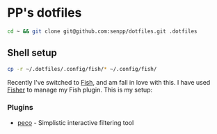 # PP's dotfiles

```bash
cd ~ && git clone git@github.com:senpp/dotfiles.git .dotfiles
```

## Shell setup

```bash
cp -r ~/.dotfiles/.config/fish/* ~/.config/fish/
```

Recently I've switched to [Fish](https://fishshell.com/), and am fall in love with this. I have used [Fisher](https://github.com/jorgebucaran/fisher) to manage my Fish plugin. This is my setup:

### Plugins

- [peco](https://github.com/peco/peco) - Simplistic interactive filtering tool
